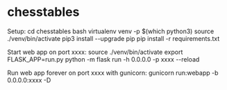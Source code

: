 # chesstables
Setup:
cd chesstables
bash
virtualenv venv -p $(which python3) 
source ./venv/bin/activate
pip3 install --upgrade pip
pip install -r requirements.txt

Start web app on port xxxx:
source ./venv/bin/activate
export FLASK_APP=run.py
python -m flask run -h 0.0.0.0 -p xxxx --reload

Run web app forever on port xxxx with gunicorn:
gunicorn run:webapp -b 0.0.0.0:xxxx -D
